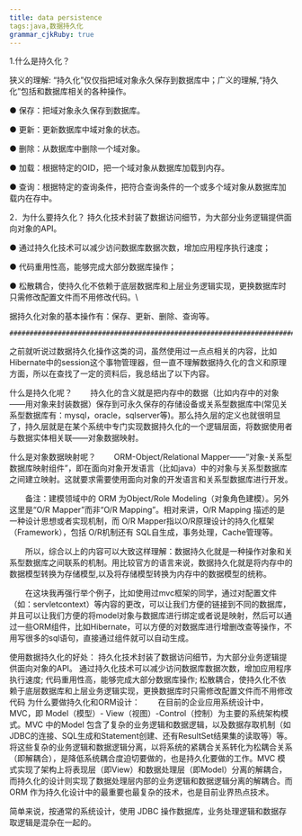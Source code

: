 ```yaml
---
title: data persistence 
tags:java,数据持久化
grammar_cjkRuby: true
---
```



1.什么是持久化？

狭义的理解: “持久化”仅仅指把域对象永久保存到数据库中；广义的理解,“持久化”包括和数据库相关的各种操作。

●     保存：把域对象永久保存到数据库。

●     更新：更新数据库中域对象的状态。

●     删除：从数据库中删除一个域对象。

●     加载：根据特定的OID，把一个域对象从数据库加载到内存。

●     查询：根据特定的查询条件，把符合查询条件的一个或多个域对象从数据库加载内在存中。

2．为什么要持久化？
持久化技术封装了数据访问细节，为大部分业务逻辑提供面向对象的API。

● 通过持久化技术可以减少访问数据库数据次数，增加应用程序执行速度；

● 代码重用性高，能够完成大部分数据库操作；

● 松散耦合，使持久化不依赖于底层数据库和上层业务逻辑实现，更换数据库时只需修改配置文件而不用修改代码。\

据持久化对象的基本操作有：保存、更新、删除、查询等。

    #############################################################################




之前就听说过数据持久化操作这类的词，虽然使用过一点点相关的内容，比如Hibernate中的session这个事物管理器，但一直不理解数据持久化的含义和原理方面，所以在查找了一定的资料后，我总结出了以下内容。

什么是持久化呢？
　　持久化的含义就是把内存中的数据（比如内存中的对象——用对象来封装数据）保存到可永久保存的存储设备或关系型数据库中(常见关系型数据库有：mysql，oracle，sqlserver等)。那么持久层的定义也就很明显了，持久层就是在某个系统中专门实现数据持久化的一个逻辑层面，将数据使用者与数据实体相关联——对象数据映射。

什么是对象数据映射呢？
　　ORM-Object/Relational Mapper——“对象-关系型数据库映射组件”，即在面向对象开发语言（比如java）中的对象与关系型数据库之间建立映射。这就要求需要使用面向对象的开发语言和关系型数据库进行开发。

　　备注：建模领域中的 ORM 为Object/Role Modeling（对象角色建模）。另外这里是“O/R Mapper”而非“O/R Mapping”。相对来讲，O/R Mapping 描述的是一种设计思想或者实现机制，而 O/R Mapper指以O/R原理设计的持久化框架（Framework），包括 O/R机制还有 SQL自生成，事务处理，Cache管理等。

　　所以，综合以上的内容可以大致这样理解：数据持久化就是一种操作对象和关系型数据库之间联系的机制。用比较官方的语言来说，数据持久化就是将内存中的数据模型转换为存储模型,以及将存储模型转换为内存中的数据模型的统称。

　　在这块我再强行举个例子，比如使用过mvc框架的同学，通过对配置文件（如：servletcontext）等内容的更改，可以让我们方便的链接到不同的数据库，并且可以让我们方便的将model对象与数据库进行绑定或者说是映射，然后可以通过一些ORM组件，比如Hibernate，可以方便的对数据库进行增删改查等操作，不用写很多的sql语句，直接通过组件就可以自动生成。

使用数据持久化的好处：
持久化技术封装了数据访问细节，为大部分业务逻辑提供面向对象的API。
通过持久化技术可以减少访问数据库数据次数，增加应用程序执行速度;
代码重用性高，能够完成大部分数据库操作;
松散耦合，使持久化不依赖于底层数据库和上层业务逻辑实现，更换数据库时只需修改配置文件而不用修改代码
为什么要做持久化和ORM设计：
　　在目前的企业应用系统设计中，MVC，即 Model（模型）- View（视图）-Control（控制）为主要的系统架构模式。MVC 中的Model 包含了复杂的业务逻辑和数据逻辑，以及数据存取机制（如 JDBC的连接、SQL生成和Statement创建、还有ResultSet结果集的读取等）等。将这些复杂的业务逻辑和数据逻辑分离，以将系统的紧耦合关系转化为松耦合关系（即解耦合），是降低系统耦合度迫切要做的，也是持久化要做的工作。MVC 模式实现了架构上将表现层（即View）和数据处理层（即Model）分离的解耦合，而持久化的设计则实现了数据处理层内部的业务逻辑和数据逻辑分离的解耦合。而 ORM 作为持久化设计中的最重要也最复杂的技术，也是目前业界热点技术。

简单来说，按通常的系统设计，使用 JDBC 操作数据库，业务处理逻辑和数据存取逻辑是混杂在一起的。

